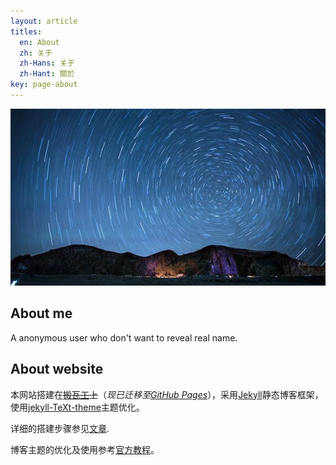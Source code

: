 ```yaml
---
layout: article
titles:
  en: About
  zh: 关于
  zh-Hans: 关于
  zh-Hant: 關於
key: page-about 
---
```


![](/photos/about_time.jpg)

## About me

A anonymous user who don't want to reveal real name.

## About website

本网站搭建在~~[搬瓦工](https://bandwagonhost.com/)上~~（*现已迁移至[GitHub Pages](https://pages.github.com/)*），采用[Jekyll](https://jekyllrb.com/)静态博客框架，使用[jekyll-TeXt-theme](https://github.com/kitian616/jekyll-TeXt-theme)主题优化。

详细的搭建步骤参见[文章](http://blog.xresearcher.com/2018/11/13/vps-install-jekyll.html).

博客主题的优化及使用参考[官方教程](https://tianqi.name/jekyll-TeXt-theme/docs/zh/writing-posts)。

